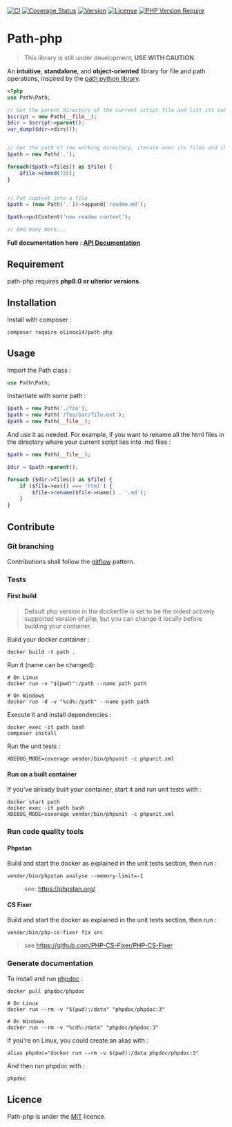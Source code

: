 [![CI](https://github.com/olinox14/path-php/actions/workflows/php.yml/badge.svg)](https://github.com/olinox14/path-php/actions/workflows/php.yml)
[![Coverage Status](https://coveralls.io/repos/github/olinox14/path-php/badge.svg?branch=master)](https://coveralls.io/github/olinox14/path-php?branch=master)
[![Version](http://poser.pugx.org/olinox14/path-php/version)](https://packagist.org/packages/olinox14/path-php)
[![License](http://poser.pugx.org/olinox14/path-php/license)](https://packagist.org/packages/olinox14/path-php)
[![PHP Version Require](http://poser.pugx.org/olinox14/path-php/require/php)](https://packagist.org/packages/olinox14/path-php)

# Path-php

> This library is still under development, **USE WITH CAUTION**.

An **intuitive**, **standalone**, and **object-oriented** library for file and path operations, 
inspired by the [path python library](https://github.com/jaraco/path).

```php
<?php
use Path\Path;

// Get the parent directory of the current script file and list its subdirs
$script = new Path(__file__);
$dir = $script->parent();
var_dump($dir->dirs());


// Get the path of the working directory, iterate over its files and change their permissions
$path = new Path('.');

foreach($path->files() as $file) {
    $file->chmod(755);
}


// Put content into a file 
$path = (new Path('.'))->append('readme.md');

$path->putContent('new readme content');

// And many more...
```

**Full documentation here : [API Documentation](https://olinox14.github.io/path-php/classes/Path-Path.html)**


## Requirement

path-php requires **php8.0 or ulterior versions**.

## Installation

Install with composer :

    composer require olinox14/path-php

## Usage

Import the Path class : 

```php
use Path\Path;
```

Instantiate with some path : 

```php
$path = new Path('./foo');
$path = new Path('/foo/bar/file.ext');
$path = new Path(__file__);
```

And use it as needed. For example, if you want to rename all the html files in the directory where
your current script lies into .md files : 

```php
$path = new Path(__file__);

$dir = $path->parent();

foreach ($dir->files() as $file) {
    if ($file->ext() === 'html') {
        $file->rename($file->name() . '.md');
    }
}
```

## Contribute

### Git branching

Contributions shall follow the [gitflow](https://www.gitkraken.com/learn/git/git-flow) pattern.

### Tests

#### First build

> Default php version in the dockerfile is set to be the oldest actively supported 
> version of php, but you can change it locally before building your container.

Build your docker container :

    docker build -t path .

Run it (name can be changed): 

    # On Linux
    docker run -v "$(pwd)":/path --name path path

    # On Windows
    docker run -d -v "%cd%:/path" --name path path

Execute it and install dependencies : 

    docker exec -it path bash
    composer install

Run the unit tests :

    XDEBUG_MODE=coverage vendor/bin/phpunit -c phpunit.xml

#### Run on a built container

If you've already built your container, start it and run unit tests with :

    docker start path
    docker exec -it path bash
    XDEBUG_MODE=coverage vendor/bin/phpunit -c phpunit.xml

### Run code quality tools 

#### Phpstan

Build and start the docker as explained in the unit tests section, then run :

    vendor/bin/phpstan analyse --memory-limit=-1

> see: https://phpstan.org/

#### CS Fixer

Build and start the docker as explained in the unit tests section, then run :

    vendor/bin/php-cs-fixer fix src

> see https://github.com/PHP-CS-Fixer/PHP-CS-Fixer

### Generate documentation

To install and run [phpdoc](https://docs.phpdoc.org/3.0/) :

    docker pull phpdoc/phpdoc

    # On Linux
    docker run --rm -v "$(pwd):/data" "phpdoc/phpdoc:3"

    # On Windows
    docker run --rm -v "%cd%:/data" "phpdoc/phpdoc:3"

If you're on Linux, you could create an alias with :

    alias phpdoc="docker run --rm -v $(pwd):/data phpdoc/phpdoc:3"

And then run phpdoc with :

    phpdoc

## Licence 

Path-php is under the [MIT](http://opensource.org/licenses/MIT) licence.
